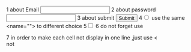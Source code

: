 1 about Email  <input type="email" name="">
2 about password <input type="password" name="">
3 about submit <input type="submit" > 
4<input type="radio" name=""> use the same <name=""> to different choice
5<input type="checkbox" name="">
6 do not forget use <form></form>
7 in order to make each cell  not display in one line ,just use <<div></div> not <p></p>
